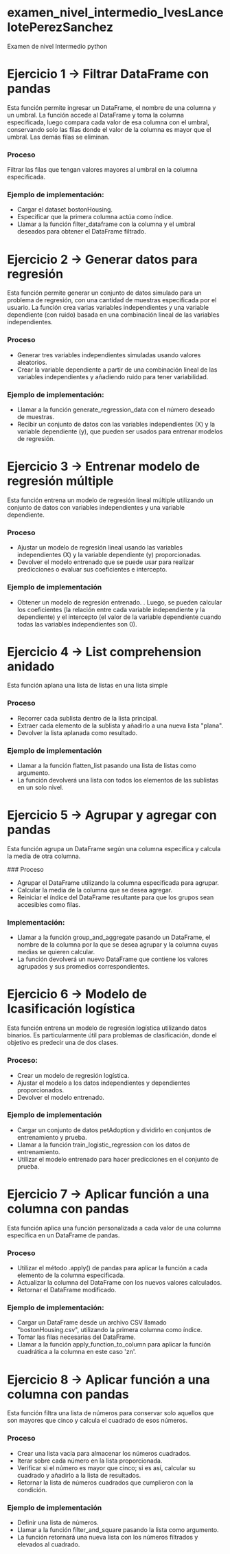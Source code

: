# examen_nivel_intermedio_IvesLancelotePerezSanchez
Examen de nivel Intermedio python

# Ejercicio 1 -> Filtrar DataFrame con pandas
Esta función permite ingresar un DataFrame, el nombre de una columna y un umbral. La función accede al DataFrame y toma la columna especificada, luego compara cada valor de esa columna con el umbral, conservando solo las filas donde el valor de la columna es mayor que el umbral. Las demás filas se eliminan.
### Proceso
Filtrar las filas que tengan valores mayores al umbral en la columna especificada.

### Ejemplo de implementación:
- Cargar el dataset bostonHousing.
- Especificar que la primera columna actúa como índice.
- Llamar a la función filter_dataframe con la columna y el umbral deseados para obtener el DataFrame filtrado.

# Ejercicio 2 -> Generar datos para regresión
Esta función permite generar un conjunto de datos simulado para un problema de regresión, con una cantidad de muestras especificada por el usuario. La función crea varias variables independientes y una variable dependiente (con ruido) basada en una combinación lineal de las variables independientes.

### Proceso
- Generar tres variables independientes simuladas usando valores aleatorios.
- Crear la variable dependiente a partir de una combinación lineal de las variables independientes y añadiendo ruido para tener variabilidad.

### Ejemplo de implementación:
- Llamar a la función generate_regression_data con el número deseado de muestras.
- Recibir un conjunto de datos con las variables independientes (X) y la variable dependiente (y), que pueden ser usados para entrenar modelos de regresión.

# Ejercicio 3 -> Entrenar modelo de regresión múltiple
Esta función entrena un modelo de regresión lineal múltiple utilizando un conjunto de datos con variables independientes y una variable dependiente.

### Proceso
- Ajustar un modelo de regresión lineal usando las variables independientes (X) y la variable dependiente (y) proporcionadas.
- Devolver el modelo entrenado que se puede usar para realizar predicciones o evaluar sus coeficientes e intercepto.

### Ejemplo de implementación
- Obtener un modelo de regresión entrenado. . Luego, se pueden calcular los coeficientes (la relación entre cada variable independiente y la dependiente) y el intercepto (el valor de la variable dependiente cuando todas las variables independientes son 0).

# Ejercicio 4 -> List comprehension anidado
Esta función aplana una lista de listas en una lista simple

### Proceso
- Recorrer cada sublista dentro de la lista principal.
- Extraer cada elemento de la sublista y añadirlo a una nueva lista "plana".
- Devolver la lista aplanada como resultado.

### Ejemplo de implementación
- Llamar a la función flatten_list pasando una lista de listas como argumento.
- La función devolverá una lista con todos los elementos de las sublistas en un solo nivel.

# Ejercicio 5 -> Agrupar y agregar con pandas
Esta función agrupa un DataFrame según una columna específica y calcula la media de otra columna. 

### Proceso
- Agrupar el DataFrame utilizando la columna especificada para agrupar.
- Calcular la media de la columna que se desea agregar.
- Reiniciar el índice del DataFrame resultante para que los grupos sean accesibles como filas.

### Implementación:
- Llamar a la función group_and_aggregate pasando un DataFrame, el nombre de la columna por la que se desea agrupar y la columna cuyas medias se quieren calcular.
- La función devolverá un nuevo DataFrame que contiene los valores agrupados y sus promedios correspondientes.

# Ejercicio 6 -> Modelo de lcasificación logística
Esta función entrena un modelo de regresión logística utilizando datos binarios. Es particularmente útil para problemas de clasificación, donde el objetivo es predecir una de dos clases.

### Proceso:
- Crear un modelo de regresión logística.
- Ajustar el modelo a los datos independientes y dependientes proporcionados.
- Devolver el modelo entrenado.

### Ejemplo de implementación
- Cargar un conjunto de datos petAdoption y dividirlo en conjuntos de entrenamiento y prueba.
- Llamar a la función train_logistic_regression con los datos de entrenamiento.
- Utilizar el modelo entrenado para hacer predicciones en el conjunto de prueba.

# Ejercicio 7 -> Aplicar función a una columna con pandas
Esta función aplica una función personalizada a cada valor de una columna específica en un DataFrame de pandas.

### Proceso
- Utilizar el método .apply() de pandas para aplicar la función a cada elemento de la columna especificada.
- Actualizar la columna del DataFrame con los nuevos valores calculados.
- Retornar el DataFrame modificado.

### Ejemplo de implementación:
- Cargar un DataFrame desde un archivo CSV llamado "bostonHousing.csv", utilizando la primera columna como índice.
- Tomar las filas necesarias del DataFrame.
- Llamar a la función apply_function_to_column para aplicar la función cuadrática a la columna en este caso 'zn'.

# Ejercicio 8 -> Aplicar función a una columna con pandas
Esta función filtra una lista de números para conservar solo aquellos que son mayores que cinco y calcula el cuadrado de esos números.

### Proceso
- Crear una lista vacía para almacenar los números cuadrados.
- Iterar sobre cada número en la lista proporcionada.
- Verificar si el número es mayor que cinco; si es así, calcular su cuadrado y añadirlo a la lista de resultados.
- Retornar la lista de números cuadrados que cumplieron con la condición.

### Ejemplo de implementación
- Definir una lista de números.
- Llamar a la función filter_and_square pasando la lista como argumento.
- La función retornará una nueva lista con los números filtrados y elevados al cuadrado.

